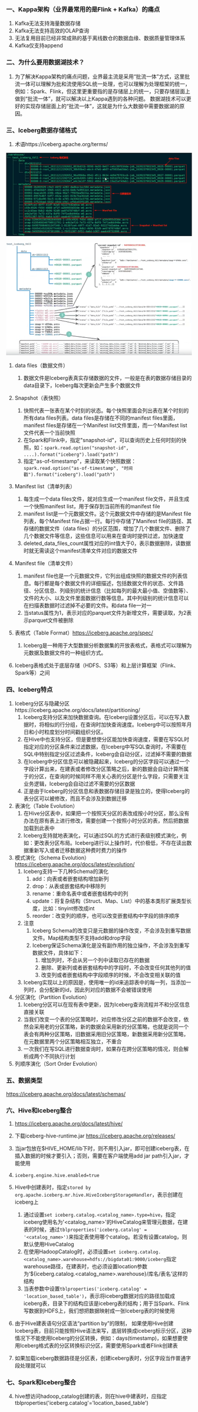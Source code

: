 ### 一、Kappa架构（业界最常用的是Flink + Kafka）的痛点

1. Kafka无法支持海量数据存储
2. Kafka无法支持高效的OLAP查询
3. 无法复用目前已经非常成熟的基于离线数仓的数据血缘、数据质量管理体系
4. Kafka仅支持append

### 二、为什么要用数据湖技术？

1. 为了解决Kappa架构的痛点问题，业界最主流是采用“批流一体”方式，这里批流一体可以理解为批和流使用SQL统一处理，也可以理解为处理框架的统一，
例如：Spark、Flink，但这里更重要指的是存储层上的统一，只要存储层面上做到“批流一体”，就可以解决以上Kappa遇到的各种问题。
数据湖技术可以更好的实现存储层面上的“批流一体”，这就是为什么大数据中需要数据湖的原因。

### 三、Iceberg数据存储格式

1. 术语https://iceberg.apache.org/terms/

![Hive整合Iceberg文件目录结构](./images/Hive整合Iceberg文件目录结构.png)

![Iceberg查询最新数据](./images/Iceberg查询最新数据.png)

1. data files（数据文件）
   1. 数据文件是Iceberg表真实存储数据的文件，一般是在表的数据存储目录的data目录下，Iceberg每次更新会产生多个数据文件
2. Snapshot（表快照）
   1. 快照代表一张表在某个时刻的状态。每个快照里面会列出表在某个时刻的所有data files列表。data files是存储在不同的manifest files里面，manifest files是存储在一个Manifest list文件里面，而一个Manifest list文件代表一个当前快照
   2. 在Spark和Flink中，指定"snapshot-id"，可以查询历史上任何时刻的快照，如：`spark.read.option("snapshot-id", ....).format("iceberg").load("path")`
   3. 指定"as-of-timestamp"，来读取某个快照数据：`spark.read.option("as-of-timestamp", "时间戳").format("iceberg").load("path")`
3. Manifest list（清单列表）
   1. 每生成一个data files文件，就对应生成一个manifest file文件，并且生成一个快照manifest list，用于保存到当前所有的manifest file
   2. manifest list是一个元数据文件。这个元数据文件中存储的是Manifest file列表，每个Manifest file占据一行。每行中存储了Manifest file的路径、其存储的数据文件（data files）的分区范围，增加了几个数据文件、删除了几个数据文件等信息，这些信息可以用来在查询时提供过滤，加快速度
   3. deleted_data_files_count属性对应的int值大于0，表示数据删除，读数据时就无需读这个manifest清单文件对应的数据文件
4. Manifest file（清单文件）
   1. manifest file也是一个元数据文件，它列出组成快照的数据文件的列表信息。每行都是每个数据文件的详细描述，包括数据文件的状态、文件路径、分区信息、列级别的统计信息（比如每列的最大最小值、空值数等）、文件的大小、以及文件里面数据行数等信息。其中列级别的统计信息可以在扫描表数据时过滤掉不必要的文件。和data file一对一
   2. 当status属性为1，表示对应的parquet文件为新增文件，需要读取，为2表示parquet文件被删除
2. 表格式（Table Format）https://iceberg.apache.org/spec/

   1. Iceberg是一种用于大型数据分析数据集的开放表格式，表格式可以理解为元数据及数据文件的一种组织方式。
2. Iceberg表格式处于底层存储（HDFS、S3等）和上层计算框架（Flink、Spark等）之间

### 四、Iceberg特点

1. Iceberg分区与隐藏分区https://iceberg.apache.org/docs/latest/partitioning/
   1. Iceberg支持分区来加快数据查询。在Iceberg设置分区后，可以在写入数据时，将相似的行分组，在查询时加快查询速度。Iceberg中可以按照年月日和小时粒度划分时间戳组织分区。
   2. 在Hive中也支持分区，但是要想使分区能加快查询速度，需要在写SQL时指定对应的分区条件来过滤数据，在Iceberg中写SQL查询时，不需要在SQL中特别指定分区过滤条件，Iceberg会自动分区，过滤掉不需要的数据
   3. 在Iceberg中分区信息可以被隐藏起来，Iceberg的分区字段可以通过一个字段计算出来，在建表或者修改分区策略之后，新的数据会自动计算所属于的分区，在查询的时候同样不用关心表的分区是什么字段，只需要关注业务逻辑，Iceberg会自动过滤不需要的分区数据
   4. 正是由于Iceberg的分区信息和表数据存储目录是独立的，使得Iceberg的表分区可以被修改，而且不会涉及到数据迁移
2. 表演化（Table Evolution）
   1. 在Hive分区表中，如果把一个按照天分区的表改成按小时分区，那么没有办法在原有表上进行修改，需要创建一个按照小时分区的表，然后把数据加载到此表中
   2. Iceberg支持就地表演化，可以通过SQL的方式进行表级别模式演化，例如：更改表分区布局。Iceberg进行以上操作时，代价极低，不存在读出数据重新写入或者迁移数据这种费时费力的操作
3. 模式演化（Schema Evolution）https://iceberg.apache.org/docs/latest/evolution/
   1. Iceberg支持一下几种Schema的演化
      1. add：向表或者嵌套结构增加新列
      2. drop：从表或嵌套结构中移除列
      3. rename：重命名表中或者嵌套结构中的列
      4. update：将复杂结构（Struct、Map、List）中的基本类形扩展类型长度，比如：tinyint修改成int
      5. reorder：改变列的顺序，也可以改变嵌套结构中字段的排序顺序
   2. 注意
      1. Iceberg Schema的改变只是元数据的操作改变，不会涉及到重写数据文件。Map结构类型不支持add和drop字段
      2. Iceberg保证Schema演化是没有副作用的独立操作，不会涉及到重写数据文件，具体如下：
         1. 增加列时，不会从另一个列中读取已存在的数据
         2. 删除、更新列或者嵌套结构中的字段时，不会改变任何其他列的值
         3. 改变列或者嵌套结构中字段顺序的时候，不会改变相关联的值
   3. Iceberg实现以上的原因是，使用唯一的id来追踪表中的每一列，当添加一列时，会分配新的id，因此列对应的数据不会被错误使用
4. 分区演化（Partition Evolution）
   1. Iceberg分区可以在现有表中更新，因为Iceberg查询流程并不和分区信息直接关联
   2. 当我们改变一个表的分区策略时，对应修改分区之前的数据不会改变，依然会采用老的分区策略，新的数据会采用新的分区策略，也就是说同一个表会有两种分区策略，旧数据采用旧分区策略，新数据采用新分区策略，在元数据里两个分区策略相互独立，不重合
   3. 一次我们在写SQL进行数据查询时，如果存在跨分区策略的情况，则会解析成两个不同执行计划
5. 列顺序演化（Sort Order Evolution）

### 五、数据类型

https://iceberg.apache.org/docs/latest/schemas/

### 六、Hive和Iceberg整合

1. https://iceberg.apache.org/docs/latest/hive/

2. 下载iceberg-hive-runtime.jar https://iceberg.apache.org/releases/

3. 当jar包放在$HIVE_HOME/lib下时，则不用引入jar，即可创建iceberg表，在插入数据的时候才要引入；否则，需要在客户端使用add jar path引入jar，才能使用

4.     iceberg.engine.hive.enabled=true

5. Hive中创建表时，指定`stored by org.apache.iceberg.mr.hive.HiveIcebergStorageHandler`，表示创建在iceberg上

   1. 通过设置`set iceberg.catalog.<catalog_name>.type=hive`，指定iceberg使用名为'<catalog_name>'的HiveCatalog来管理元数据，在建表的时候，通过`tblproperties('iceberg.catalog' = '<catalog_name>')`来指定表使用哪个catalog。若没有设置catalog，则默认使用HiveCatalog
   2. 在使用HadoopCatalog时，必须设置`set iceberg.catalog.<catalog_name>.warehouse=hdfs://bigdata01:9000/iceberg`指定warehouse路径，在建表时，也必须设置location参数为‘${iceberg.catalog.<catalog_name>.warehouse}/库名/表名’这样的结构
   3. 当表参数中设置`tblproperties('iceberg.catalog' = 'location_based_table')`，表示将iceberg数据对应的路径加载成iceberg表，目录下的结构应该是iceberg表的结构；用于当Spark、Flink写数据到HDFS上，我们想把数据映射成一张Iceberg表的时候使用
6. 由于Hive建表语句分区语法“partition by”的限制， 如果使用Hive创建Iceberg表，目前只能按照Hive语法来写，底层转换成iceberg标示分区，这种情况下不能使用Iceberg的分区转换，例如：days(timestamp)，如果想要使用Iceberg格式表的分区转换标识分区，需要使用Spark或者Flink创建表

7. 如果加载iceberg数据路径是分区表，创建iceberg表时，分区字段当作普通字段处理就可以


### 七、Spark和Iceberg整合

4. hive想访问hadoop_catalog创建的表，则在hive中建表时，应指定tblproperties('iceberg.catalog'='location_based_table')